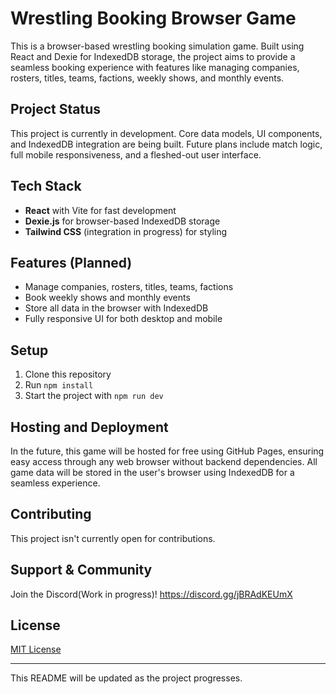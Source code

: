 # Wrestling Booking Browser Game

This is a browser-based wrestling booking simulation game. Built using React and Dexie for IndexedDB storage, the project aims to provide a seamless booking experience with features like managing companies, rosters, titles, teams, factions, weekly shows, and monthly events.

## Project Status
This project is currently in development. Core data models, UI components, and IndexedDB integration are being built. Future plans include match logic, full mobile responsiveness, and a fleshed-out user interface.

## Tech Stack
- **React** with Vite for fast development
- **Dexie.js** for browser-based IndexedDB storage
- **Tailwind CSS** (integration in progress) for styling

## Features (Planned)
- Manage companies, rosters, titles, teams, factions
- Book weekly shows and monthly events
- Store all data in the browser with IndexedDB
- Fully responsive UI for both desktop and mobile

## Setup
1. Clone this repository
2. Run `npm install`
3. Start the project with `npm run dev`

## Hosting and Deployment
In the future, this game will be hosted for free using GitHub Pages, ensuring easy access through any web browser without backend dependencies. All game data will be stored in the user's browser using IndexedDB for a seamless experience.

## Contributing
This project isn't currently open for contributions.

## Support & Community
Join the Discord(Work in progress)! https://discord.gg/jBRAdKEUmX

## License
[MIT License](LICENSE)

---
This README will be updated as the project progresses.
